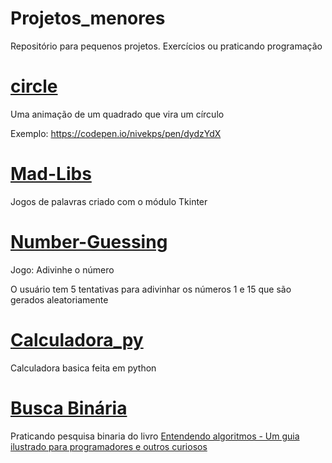 # Projetos_menores
Repositório para pequenos projetos. Exercícios ou praticando programação 

# [circle](https://github.com/kevinsantana16/Projetos_menores/tree/main/Circle) 

Uma animação de um quadrado que vira um círculo 


Exemplo: https://codepen.io/nivekps/pen/dydzYdX

# [Mad-Libs](https://github.com/kevinsantana16/Projetos_menores/tree/main/Mad-Libs)

Jogos de palavras criado com o módulo Tkinter

# [Number-Guessing](https://github.com/kevinsantana16/Projetos_menores/tree/main/Number_Guessing)

Jogo: Adivinhe o número 

O usuário tem 5 tentativas para adivinhar os números 1 e 15 que são gerados aleatoriamente 

# [Calculadora_py](https://github.com/kevinsantana16/Projetos_menores/tree/main/Calculadora_py)
Calculadora basica feita em python

# [Busca Binária](https://github.com/kevinsantana16/Projetos_menores/tree/main/Busca_Binaria)

Praticando pesquisa binaria do livro [Entendendo algoritmos - Um guia ilustrado para programadores e outros curiosos](https://www.amazon.com.br/Entendendo-Algoritmos-Ilustrado-Programadores-Curiosos/dp/8575225634)

